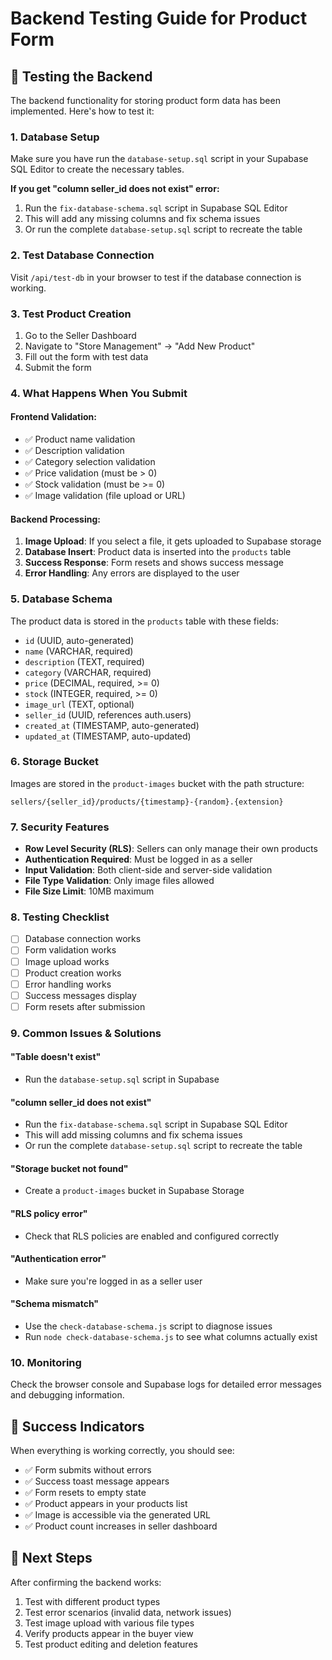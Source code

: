 # Backend Testing Guide for Product Form

## 🧪 Testing the Backend

The backend functionality for storing product form data has been implemented. Here's how to test it:

### 1. Database Setup
Make sure you have run the `database-setup.sql` script in your Supabase SQL Editor to create the necessary tables.

**If you get "column seller_id does not exist" error:**
1. Run the `fix-database-schema.sql` script in Supabase SQL Editor
2. This will add any missing columns and fix schema issues
3. Or run the complete `database-setup.sql` script to recreate the table

### 2. Test Database Connection
Visit `/api/test-db` in your browser to test if the database connection is working.

### 3. Test Product Creation
1. Go to the Seller Dashboard
2. Navigate to "Store Management" → "Add New Product"
3. Fill out the form with test data
4. Submit the form

### 4. What Happens When You Submit

#### Frontend Validation:
- ✅ Product name validation
- ✅ Description validation  
- ✅ Category selection validation
- ✅ Price validation (must be > 0)
- ✅ Stock validation (must be >= 0)
- ✅ Image validation (file upload or URL)

#### Backend Processing:
1. **Image Upload**: If you select a file, it gets uploaded to Supabase storage
2. **Database Insert**: Product data is inserted into the `products` table
3. **Success Response**: Form resets and shows success message
4. **Error Handling**: Any errors are displayed to the user

### 5. Database Schema
The product data is stored in the `products` table with these fields:
- `id` (UUID, auto-generated)
- `name` (VARCHAR, required)
- `description` (TEXT, required)
- `category` (VARCHAR, required)
- `price` (DECIMAL, required, >= 0)
- `stock` (INTEGER, required, >= 0)
- `image_url` (TEXT, optional)
- `seller_id` (UUID, references auth.users)
- `created_at` (TIMESTAMP, auto-generated)
- `updated_at` (TIMESTAMP, auto-updated)

### 6. Storage Bucket
Images are stored in the `product-images` bucket with the path structure:
```
sellers/{seller_id}/products/{timestamp}-{random}.{extension}
```

### 7. Security Features
- **Row Level Security (RLS)**: Sellers can only manage their own products
- **Authentication Required**: Must be logged in as a seller
- **Input Validation**: Both client-side and server-side validation
- **File Type Validation**: Only image files allowed
- **File Size Limit**: 10MB maximum

### 8. Testing Checklist
- [ ] Database connection works
- [ ] Form validation works
- [ ] Image upload works
- [ ] Product creation works
- [ ] Error handling works
- [ ] Success messages display
- [ ] Form resets after submission

### 9. Common Issues & Solutions

#### "Table doesn't exist"
- Run the `database-setup.sql` script in Supabase

#### "column seller_id does not exist"
- Run the `fix-database-schema.sql` script in Supabase SQL Editor
- This will add missing columns and fix schema issues
- Or run the complete `database-setup.sql` script to recreate the table

#### "Storage bucket not found"
- Create a `product-images` bucket in Supabase Storage

#### "RLS policy error"
- Check that RLS policies are enabled and configured correctly

#### "Authentication error"
- Make sure you're logged in as a seller user

#### "Schema mismatch"
- Use the `check-database-schema.js` script to diagnose issues
- Run `node check-database-schema.js` to see what columns actually exist

### 10. Monitoring
Check the browser console and Supabase logs for detailed error messages and debugging information.

## 🎯 Success Indicators
When everything is working correctly, you should see:
- ✅ Form submits without errors
- ✅ Success toast message appears
- ✅ Form resets to empty state
- ✅ Product appears in your products list
- ✅ Image is accessible via the generated URL
- ✅ Product count increases in seller dashboard

## 🚀 Next Steps
After confirming the backend works:
1. Test with different product types
2. Test error scenarios (invalid data, network issues)
3. Test image upload with various file types
4. Verify products appear in the buyer view
5. Test product editing and deletion features
